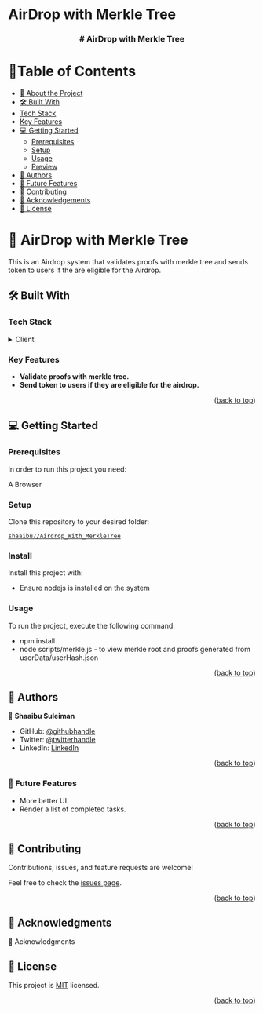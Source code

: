 # AirDrop with Merkle Tree

<a name="readme-top"></a>

<div align="center">

  <h3><b># AirDrop with Merkle Tree</b></h3>

</div>

# 📗Table of Contents

- [📖 About the Project](#about-project)
- [🛠 Built With](#built-with)
- [Tech Stack](#tech-stack)
- [Key Features](#key-features)
- [💻 Getting Started](#getting-started)
  - [Prerequisites](#prerequisites)
  - [Setup](#setup)
  - [Usage](#usage)
  - [Preview](#preview)
- [👥 Authors](#authors)
- [🔮 Future Features](#future-features)
- [🤝 Contributing](#contributing)
- [🙏 Acknowledgements](#acknowledgements)
- [📝 License](#license)

<!-- PROJECT DESCRIPTION -->

# 📖 AirDrop with Merkle Tree <a name="about-project"></a>

This is an Airdrop system that validates proofs with merkle tree and sends token to users if the are eligible for the Airdrop.


## 🛠 Built With <a name="built-with"></a>

### Tech Stack <a name="tech-stack"></a>

<details>
  <summary>Client</summary>
  <ul>
    <li>Solidity</li>
    <li>NodeJS</li>
    <li>Javascript</li>
  </ul>
</details>

<!-- Features -->

### Key Features <a name="key-features"></a>

- **Validate proofs with merkle tree.**
- **Send token to users if they are eligible for the airdrop.**

<p align="right">(<a href="#readme-top">back to top</a>)</p>

## 💻 Getting Started <a name="getting-started"></a>

### Prerequisites

In order to run this project you need:

A Browser

### Setup

Clone this repository to your desired folder:

[`shaaibu7/Airdrop_With_MerkleTree`](https://github.com/shaaibu7/Airdrop_With_MerkleTree.git)

### Install

Install this project with:
- Ensure nodejs is installed on the system

### Usage

To run the project, execute the following command:
- npm install
- node scripts/merkle.js -  to view merkle root and proofs generated from userData/userHash.json

<p align="right">(<a href="#readme-top">back to top</a>)</p>

<!-- PREVIEW -->

<!-- AUTHORS -->

## 👥 Authors <a name="authors"></a>

👤 **Shaaibu Suleiman**
- GitHub: [@githubhandle](https://github.com/shaaibu7)
- Twitter: [@twitterhandle](https://twitter.com/SuleimanShaaibu?t=EAqVJrP59poEb2W46kK9vg&s=09)
- LinkedIn: [LinkedIn](https://www.linkedin.com/in/shaaibu-suleiman-119271206)

<p align="right">(<a href="#readme-top">back to top</a>)</p>

<!-- FUTURE FEATURES -->

### 🔮 Future Features <a name="future-features"></a>

- More better UI.
- Render a list of completed tasks.
<p align="right">(<a href="#readme-top">back to top</a>)</p>

<!-- CONTRIBUTING -->

## 🤝 Contributing <a name="contributing"></a>

Contributions, issues, and feature requests are welcome!

Feel free to check the [issues page](../../issues/).

<p align="right">(<a href="#readme-top">back to top</a>)</p>

<!-- ACKNOWLEDGMENTS -->

## 🙏 Acknowledgments <a name="acknowledgements"></a>

🙏 Acknowledgments

<!-- LICENSE -->

## 📝 License <a name="license"></a>

This project is [MIT](./MIT.md) licensed.

<p align="right">(<a href="#readme-top">back to top</a>)</p>
